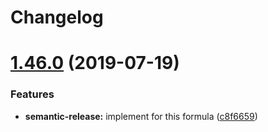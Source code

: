 # Changelog

# [1.46.0](https://github.com/myii/users-formula/compare/v1.45.0...v1.46.0) (2019-07-19)


### Features

* **semantic-release:** implement for this formula ([c8f6659](https://github.com/myii/users-formula/commit/c8f6659))

